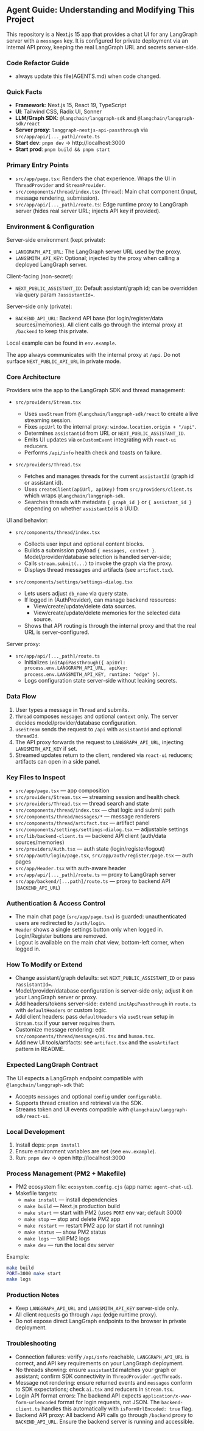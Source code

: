 ## Agent Guide: Understanding and Modifying This Project

This repository is a Next.js 15 app that provides a chat UI for any LangGraph server with a `messages` key. It is configured for private deployment via an internal API proxy, keeping the real LangGraph URL and secrets server-side.

### Code Refactor Guide
- always update this file(AGENTS.md) when code changed.

### Quick Facts
- **Framework**: Next.js 15, React 19, TypeScript
- **UI**: Tailwind CSS, Radix UI, Sonner
- **LLM/Graph SDK**: `@langchain/langgraph-sdk` and `@langchain/langgraph-sdk/react`
- **Server proxy**: `langgraph-nextjs-api-passthrough` via `src/app/api/[..._path]/route.ts`
- **Start dev**: `pnpm dev` → http://localhost:3000
- **Start prod**: `pnpm build && pnpm start`

### Primary Entry Points
- `src/app/page.tsx`: Renders the chat experience. Wraps the UI in `ThreadProvider` and `StreamProvider`.
- `src/components/thread/index.tsx` (`Thread`): Main chat component (input, message rendering, submission).
- `src/app/api/[..._path]/route.ts`: Edge runtime proxy to LangGraph server (hides real server URL; injects API key if provided).

### Environment & Configuration
Server-side environment (kept private):
- `LANGGRAPH_API_URL`: The LangGraph server URL used by the proxy.
- `LANGSMITH_API_KEY`: Optional; injected by the proxy when calling a deployed LangGraph server.

Client-facing (non-secret):
- `NEXT_PUBLIC_ASSISTANT_ID`: Default assistant/graph id; can be overridden via query param `?assistantId=`.

Server-side only (private):
- `BACKEND_API_URL`: Backend API base (for login/register/data sources/memories). All client calls go through the internal proxy at `/backend` to keep this private.

Local example can be found in `env.example`.

The app always communicates with the internal proxy at `/api`. Do not surface `NEXT_PUBLIC_API_URL` in private mode.

### Core Architecture
Providers wire the app to the LangGraph SDK and thread management:
- `src/providers/Stream.tsx`
  - Uses `useStream` from `@langchain/langgraph-sdk/react` to create a live streaming session.
  - Fixes `apiUrl` to the internal proxy: `window.location.origin + "/api"`.
  - Determines `assistantId` from URL or `NEXT_PUBLIC_ASSISTANT_ID`.
  - Emits UI updates via `onCustomEvent` integrating with `react-ui` reducers.
  - Performs `/api/info` health check and toasts on failure.

- `src/providers/Thread.tsx`
  - Fetches and manages threads for the current `assistantId` (graph id or assistant id).
  - Uses `createClient(apiUrl, apiKey)` from `src/providers/client.ts` which wraps `@langchain/langgraph-sdk`.
  - Searches threads with metadata `{ graph_id }` or `{ assistant_id }` depending on whether `assistantId` is a UUID.

UI and behavior:
- `src/components/thread/index.tsx`
  - Collects user input and optional content blocks.
  - Builds a submission payload `{ messages, context }`. Model/provider/database selection is handled server-side;
  - Calls `stream.submit(...)` to invoke the graph via the proxy.
  - Displays thread messages and artifacts (see `artifact.tsx`).

- `src/components/settings/settings-dialog.tsx`
  - Lets users adjust `db_name` via query state.
  - If logged in (AuthProvider), can manage backend resources:
    - View/create/update/delete data sources.
    - View/create/update/delete memories for the selected data source.
  - Shows that API routing is through the internal proxy and that the real URL is server-configured.

Server proxy:
- `src/app/api/[..._path]/route.ts`
  - Initializes `initApiPassthrough({ apiUrl: process.env.LANGGRAPH_API_URL, apiKey: process.env.LANGSMITH_API_KEY, runtime: "edge" })`.
  - Logs configuration state server-side without leaking secrets.

### Data Flow
1. User types a message in `Thread` and submits.
2. `Thread` composes `messages` and optional `context` only. The server decides model/provider/database configuration.
3. `useStream` sends the request to `/api` with `assistantId` and optional `threadId`.
4. The API proxy forwards the request to `LANGGRAPH_API_URL`, injecting `LANGSMITH_API_KEY` if set.
5. Streamed updates return to the client, rendered via `react-ui` reducers; artifacts can open in a side panel.

### Key Files to Inspect
- `src/app/page.tsx` — app composition
- `src/providers/Stream.tsx` — streaming session and health check
- `src/providers/Thread.tsx` — thread search and state
- `src/components/thread/index.tsx` — chat logic and submit path
- `src/components/thread/messages/*` — message renderers
- `src/components/thread/artifact.tsx` — artifact panel
- `src/components/settings/settings-dialog.tsx` — adjustable settings
- `src/lib/backend-client.ts` — backend API client (auth/data sources/memories)
- `src/providers/Auth.tsx` — auth state (login/register/logout)
- `src/app/auth/login/page.tsx`, `src/app/auth/register/page.tsx` — auth pages
- `src/app/Header.tsx` with auth-aware header
- `src/app/api/[..._path]/route.ts` — proxy to LangGraph server
- `src/app/backend/[...path]/route.ts` — proxy to backend API (`BACKEND_API_URL`)

### Authentication & Access Control
- The main chat page (`src/app/page.tsx`) is guarded: unauthenticated users are redirected to `/auth/login`.
- `Header` shows a single settings button only when logged in. Login/Register buttons are removed.
- Logout is available on the main chat view, bottom-left corner, when logged in.

### How To Modify or Extend
- Change assistant/graph defaults: set `NEXT_PUBLIC_ASSISTANT_ID` or pass `?assistantId=`.
- Model/provider/database configuration is server-side only; adjust it on your LangGraph server or proxy.
- Add headers/tokens server-side: extend `initApiPassthrough` in `route.ts` with `defaultHeaders` or custom logic.
- Add client headers: pass `defaultHeaders` via `useStream` setup in `Stream.tsx` if your server requires them.
- Customize message rendering: edit `src/components/thread/messages/ai.tsx` and `human.tsx`.
- Add new UI tools/artifacts: see `artifact.tsx` and the `useArtifact` pattern in README.

### Expected LangGraph Contract
The UI expects a LangGraph endpoint compatible with `@langchain/langgraph-sdk` that:
- Accepts `messages` and optional `config` under `configurable`.
- Supports thread creation and retrieval via the SDK.
- Streams token and UI events compatible with `@langchain/langgraph-sdk/react-ui`.

### Local Development
1. Install deps: `pnpm install`
2. Ensure environment variables are set (see `env.example`).
3. Run: `pnpm dev` → open http://localhost:3000

### Process Management (PM2 + Makefile)
- PM2 ecosystem file: `ecosystem.config.cjs` (app name: `agent-chat-ui`).
- Makefile targets:
  - `make install` — install dependencies
  - `make build` — Next.js production build
  - `make start` — start with PM2 (uses `PORT` env var; default 3000)
  - `make stop` — stop and delete PM2 app
  - `make restart` — restart PM2 app (or start if not running)
  - `make status` — show PM2 status
  - `make logs` — tail PM2 logs
  - `make dev` — run the local dev server

Example:
```bash
make build
PORT=3000 make start
make logs
```

### Production Notes
- Keep `LANGGRAPH_API_URL` and `LANGSMITH_API_KEY` server-side only.
- All client requests go through `/api` (edge runtime proxy).
- Do not expose direct LangGraph endpoints to the browser in private deployment.

### Troubleshooting
- Connection failures: verify `/api/info` reachable, `LANGGRAPH_API_URL` is correct, and API key requirements on your LangGraph deployment.
- No threads showing: ensure `assistantId` matches your graph or assistant; confirm SDK connectivity in `ThreadProvider.getThreads`.
- Message not rendering: ensure returned events and `messages` conform to SDK expectations; check `ai.tsx` and reducers in `Stream.tsx`.
- Login API format errors: The backend API expects `application/x-www-form-urlencoded` format for login requests, not JSON. The `backend-client.ts` handles this automatically with `isFormUrlEncoded: true` flag.
- Backend API proxy: All backend API calls go through `/backend` proxy to `BACKEND_API_URL`. Ensure the backend server is running and accessible.


